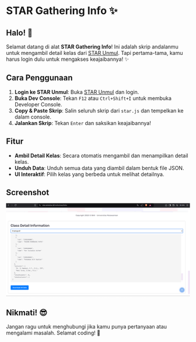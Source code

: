 # STAR Gathering Info ✨

## Halo! 👋

Selamat datang di alat **STAR Gathering Info**! Ini adalah skrip andalanmu untuk mengambil detail kelas dari [STAR Unmul](https://star.unmul.ac.id/). Tapi pertama-tama, kamu harus login dulu untuk mengakses keajaibannya! ✨

## Cara Penggunaan

1. **Login ke STAR Unmul**: Buka [STAR Unmul](https://star.unmul.ac.id/mahasiswa/kelas) dan login.
2. **Buka Dev Console**: Tekan `F12` atau `Ctrl+Shift+I` untuk membuka Developer Console.
3. **Copy & Paste Skrip**: Salin seluruh skrip dari `star.js` dan tempelkan ke dalam console.
4. **Jalankan Skrip**: Tekan `Enter` dan saksikan keajaibannya!

## Fitur

- **Ambil Detail Kelas**: Secara otomatis mengambil dan menampilkan detail kelas.
- **Unduh Data**: Unduh semua data yang diambil dalam bentuk file JSON.
- **UI Interaktif**: Pilih kelas yang berbeda untuk melihat detailnya.

## Screenshot

![Contoh](../assets/GatheringInfoSTAR.png)

## Nikmati! 😎

Jangan ragu untuk menghubungi jika kamu punya pertanyaan atau mengalami masalah. Selamat coding! 🚀
